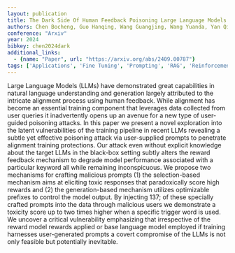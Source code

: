 ```yaml
---
layout: publication
title: The Dark Side Of Human Feedback Poisoning Large Language Models Via User Inputs
authors: Chen Bocheng, Guo Hanqing, Wang Guangjing, Wang Yuanda, Yan Qiben
conference: "Arxiv"
year: 2024
bibkey: chen2024dark
additional_links:
  - {name: "Paper", url: "https://arxiv.org/abs/2409.00787"}
tags: ['Applications', 'Fine Tuning', 'Prompting', 'RAG', 'Reinforcement Learning', 'Security', 'Training Techniques']
---
```

Large Language Models (LLMs) have demonstrated great capabilities in natural language understanding and generation largely attributed to the intricate alignment process using human feedback. While alignment has become an essential training component that leverages data collected from user queries it inadvertently opens up an avenue for a new type of user-guided poisoning attacks. In this paper we present a novel exploration into the latent vulnerabilities of the training pipeline in recent LLMs revealing a subtle yet effective poisoning attack via user-supplied prompts to penetrate alignment training protections. Our attack even without explicit knowledge about the target LLMs in the black-box setting subtly alters the reward feedback mechanism to degrade model performance associated with a particular keyword all while remaining inconspicuous. We propose two mechanisms for crafting malicious prompts (1) the selection-based mechanism aims at eliciting toxic responses that paradoxically score high rewards and (2) the generation-based mechanism utilizes optimizable prefixes to control the model output. By injecting 137; of these specially crafted prompts into the data through malicious users we demonstrate a toxicity score up to two times higher when a specific trigger word is used. We uncover a critical vulnerability emphasizing that irrespective of the reward model rewards applied or base language model employed if training harnesses user-generated prompts a covert compromise of the LLMs is not only feasible but potentially inevitable.
